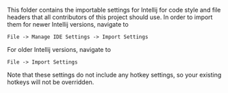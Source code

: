 This folder contains the importable settings for Intellij for code style and file headers that all contributors of this 
project should use. In order to import them for newer Intellij versions, navigate to 
    
    File -> Manage IDE Settings -> Import Settings

For older Intellij versions, navigate to 

    File -> Import Settings

Note that these settings do not include any hotkey settings, so your existing hotkeys will not be overridden.